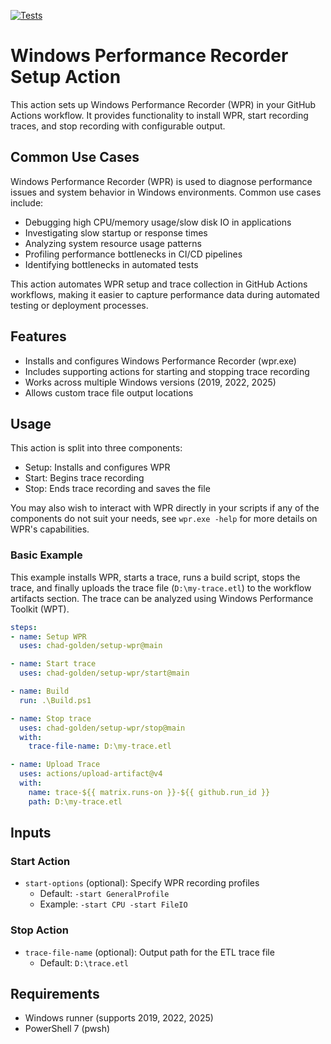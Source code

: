 [![Tests](https://github.com/chad-golden/setup-wpr/actions/workflows/test.yml/badge.svg)](https://github.com/chad-golden/setup-wpr/actions/workflows/test.yml)

# Windows Performance Recorder Setup Action
This action sets up Windows Performance Recorder (WPR) in your GitHub Actions workflow. It provides functionality to install WPR, start recording traces, and stop recording with configurable output.

## Common Use Cases
Windows Performance Recorder (WPR) is used to diagnose performance issues and system behavior in Windows environments. Common use cases include:
- Debugging high CPU/memory usage/slow disk IO in applications
- Investigating slow startup or response times
- Analyzing system resource usage patterns
- Profiling performance bottlenecks in CI/CD pipelines
- Identifying bottlenecks in automated tests

This action automates WPR setup and trace collection in GitHub Actions workflows, making it easier to capture performance data during automated testing or deployment processes.

## Features
- Installs and configures Windows Performance Recorder (wpr.exe)
- Includes supporting actions for starting and stopping trace recording
- Works across multiple Windows versions (2019, 2022, 2025)
- Allows custom trace file output locations

## Usage
This action is split into three components:
- Setup: Installs and configures WPR
- Start: Begins trace recording
- Stop: Ends trace recording and saves the file

You may also wish to interact with WPR directly in your scripts if any of the components do not suit your needs, see `wpr.exe -help` for more details on WPR's capabilities.

### Basic Example

This example installs WPR, starts a trace, runs a build script, stops the trace, and finally uploads the trace file (`D:\my-trace.etl`) to the workflow artifacts section. The trace can be analyzed using Windows Performance Toolkit (WPT).

```yaml
steps:
- name: Setup WPR
  uses: chad-golden/setup-wpr@main

- name: Start trace
  uses: chad-golden/setup-wpr/start@main

- name: Build
  run: .\Build.ps1

- name: Stop trace
  uses: chad-golden/setup-wpr/stop@main
  with:
    trace-file-name: D:\my-trace.etl

- name: Upload Trace
  uses: actions/upload-artifact@v4
  with:
    name: trace-${{ matrix.runs-on }}-${{ github.run_id }}
    path: D:\my-trace.etl
```

## Inputs

### Start Action
- `start-options` (optional): Specify WPR recording profiles
  - Default: `-start GeneralProfile`
  - Example: `-start CPU -start FileIO`

### Stop Action
- `trace-file-name` (optional): Output path for the ETL trace file
  - Default: `D:\trace.etl`

## Requirements

- Windows runner (supports 2019, 2022, 2025)
- PowerShell 7 (pwsh)